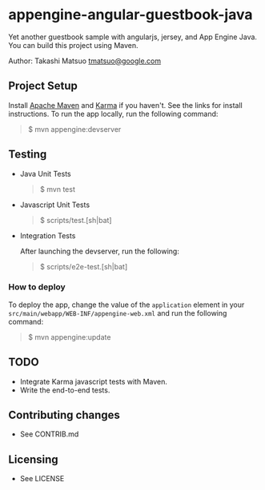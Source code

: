appengine-angular-guestbook-java
================================

Yet another guestbook sample with angularjs, jersey, and App Engine
Java. You can build this project using Maven.

Author: Takashi Matsuo <tmatsuo@google.com>

## Project Setup
Install [Apache Maven][1] and [Karma][2] if you haven't. See the links
for install instructions. To run the app locally, run the following
command:

> $ mvn appengine:devserver

## Testing

* Java Unit Tests
  > $ mvn test

* Javascript Unit Tests
  > $ scripts/test.[sh|bat]

* Integration Tests

  After launching the devserver, run the following:
  > $ scripts/e2e-test.[sh|bat]

### How to deploy
To deploy the app, change the value of the `application` element in
your `src/main/webapp/WEB-INF/appengine-web.xml` and run the following
command:

> $ mvn appengine:update

## TODO

* Integrate Karma javascript tests with Maven.
* Write the end-to-end tests.

## Contributing changes

* See CONTRIB.md

## Licensing

* See LICENSE

[1]: http://maven.apache.org/
[2]: http://karma-runner.github.io/0.8/index.html
